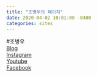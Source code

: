 ```yaml
---
title: "조병우의 페이지"
date: 2020-04-02 10:01:00 -0400
categories: sites
---
```


#조병우   
[Blog](https://byungwoojoe.github.io/)   
[Instagram](https://www.instagram.com/byungwoo_joe/)   
[Youtube](http://youtube.com/byungwoojoe)   
[Facebook](https://www.facebook.com/byungwoo.joe)
